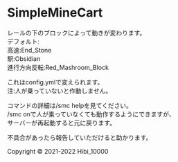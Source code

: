 # SimpleMineCart  
  
レールの下のブロックによって動きが変わります。  
デフォルト:  
  高速:End_Stone  
  駅:Obsidian  
  進行方向反転:Red_Mashroom_Block  
  
これはconfig.ymlで変えられます。  
注:人が乗っていないと作動しません。  
  
コマンドの詳細は/smc helpを見てください。  
/smc onで人が乗っていなくても動作するようにできますが、  
サーバーが再起動すると元に戻ります。  

不具合があったら報告していただけると助かります。

Copyright © 2021-2022 Hibi_10000
